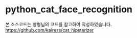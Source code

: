 # python_cat_face_recognition

본 소스코드는 빵형님의 코드를 참고하여 작성하였습니다.
https://github.com/kairess/cat_hipsterizer
